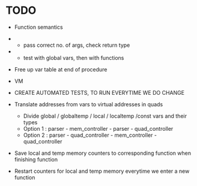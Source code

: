 # TODO

* Function semantics
* * pass correct no. of args, check return type
* * test with global vars, then with functions

* Free up var table at end of procedure
* VM

* CREATE AUTOMATED TESTS, TO RUN EVERYTIME WE DO CHANGE

* Translate addresses from vars to virtual addresses in quads
    * Divide global / globaltemp / local / localtemp /const vars and their types
    * Option 1 : parser - mem_controller - parser - quad_controller
    * Option 2 : parser - quad_controller - mem_controller - quad_controller

* Save local and temp memory counters to corresponding function when finishing function
* Restart counters for local and temp memory everytime we enter a new function